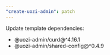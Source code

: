 ```yaml
---
"create-uozi-admin": patch
---
```


Update template dependencies:
- @uozi-admin/curd@^4.16.1
- @uozi-admin/shared-config@^0.4.9

